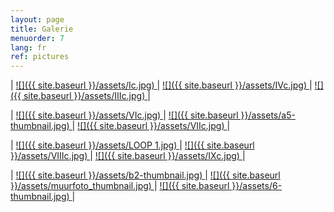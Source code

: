 ```yaml
---
layout: page
title: Galerie
menuorder: 7
lang: fr
ref: pictures
---
```

| <a href="/assets/I.jpg"> ![]({{ site.baseurl }}/assets/Ic.jpg) </a> | <a href="/assets/IV.jpg"> ![]({{ site.baseurl }}/assets/IVc.jpg) </a> | <a href="/assets/III.jpg">  ![]({{ site.baseurl }}/assets/IIIc.jpg) </a> |

| <a href="/assets/VI.jpg"> ![]({{ site.baseurl }}/assets/VIc.jpg) </a> | <a href="/assets/a5.jpg"> ![]({{ site.baseurl }}/assets/a5-thumbnail.jpg) </a> | <a href="/assets/VII.jpg">  ![]({{ site.baseurl }}/assets/VIIc.jpg) </a> |

| <a href="/assets/LOOP.jpg"> ![]({{ site.baseurl }}/assets/LOOP 1.jpg) </a> | <a href="/assets/VIII.jpg"> ![]({{ site.baseurl }}/assets/VIIIc.jpg) </a> | <a href="/assets/IX.jpg"> ![]({{ site.baseurl }}/assets/IXc.jpg) </a> |

|  <a href="/assets/b2.jpg">  ![]({{ site.baseurl }}/assets/b2-thumbnail.jpg) </a> | <a href="/assets/muurfoto.jpg"> ![]({{ site.baseurl }}/assets/muurfoto_thumbnail.jpg) </a> | <a href="/assets/6.jpg">![]({{ site.baseurl }}/assets/6-thumbnail.jpg) </a> |


